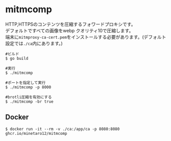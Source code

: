 # mitmcomp
HTTP,HTTPSのコンテンツを圧縮するフォワードプロキシです。  
デフォルトですべての画像をwebp クオリティ10で圧縮します。  
端末に`mitmproxy-ca-cert.pem`をインストールする必要があります。(デフォルト設定では`./ca`内にあります。)

```
#ビルド
$ go build

#実行
$ ./mitmcomp

#ポートを指定して実行
$ ./mitmcomp -p 8000

#brotli圧縮を有効にする
$ ./mitmcomp -br true
```

## Docker
```
$ docker run -it --rm -v ./ca:/app/ca -p 8080:8080 ghcr.io/minetaro12/mitmcomp
```
